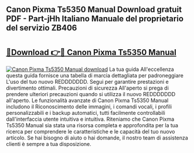## Canon Pixma Ts5350 Manual Download gratuit PDF - Part-jHh Italiano Manuale del proprietario del servizio ZB406

# <h2><a href="http://dfa9xo.blite.top/?on=Canon+Pixma+Ts5350+Manual">🔗Download 👉🔴 Canon Pixma Ts5350 Manual</a></h2>

[![Canon Pixma Ts5350 Manual download](https://i.imgur.com/lujVjoI.png)](http://dfa9xo.blite.top/?on=Canon+Pixma+Ts5350+Manual)
La tua guida All'eccellenza questa guida fornisce una tabella di marcia dettagliata per padroneggiare L'uso del tuo nuovo REDDDDDDD. Segui per garantire prestazioni e divertimento ottimali. Precauzioni di sicurezza All'aperto si prega di prendere ulteriori precauzioni quando si utilizza il nuovo REDDDDDDD all'aperto. Le funzionalità avanzate di Canon Pixma Ts5350 Manual includono il Riconoscimento delle immagini, i comandi vocali, i profili personalizzabili e i backup automatici, tutti facilmente controllabili dall'interfaccia utente intuitiva e intuitiva. Riteniamo che Canon Pixma Ts5350 Manual sia stata una risorsa completa e approfondita per la tua ricerca per comprendere le caratteristiche e le capacità del tuo nuovo articolo. Se hai bisogno di aiuto o hai domande, il nostro team di assistenza clienti è sempre a tua disposizione.
